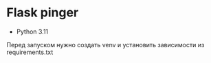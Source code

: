 # Flask pinger


* Python 3.11
 
Перед запуском нужно создать venv и установить зависимости из requirements.txt

